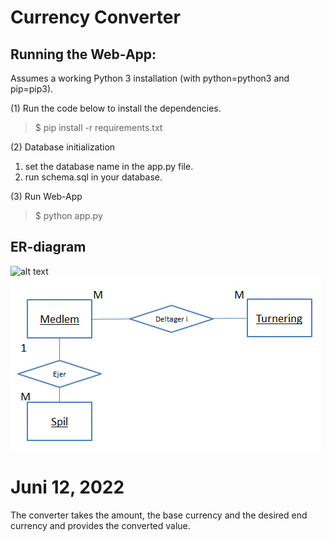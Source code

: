 # Currency Converter
## Running the Web-App:

Assumes a working Python 3 installation (with python=python3 and pip=pip3).

(1) Run the code below to install the dependencies.

>$ pip install -r requirements.txt

(2) Database initialization
1. set the database name in the app.py file.
2. run schema.sql in your database.

(3) Run Web-App
>$ python app.py

## ER-diagram

![alt text](https://github.com/Rasmushoy/currency_converter/img.png)
![alt text](https://github.com/Rasmushoy/currency_converter/blob/main/img.png)


# Juni 12, 2022
The converter takes the amount, the base currency and the desired end currency and provides the converted value. 



